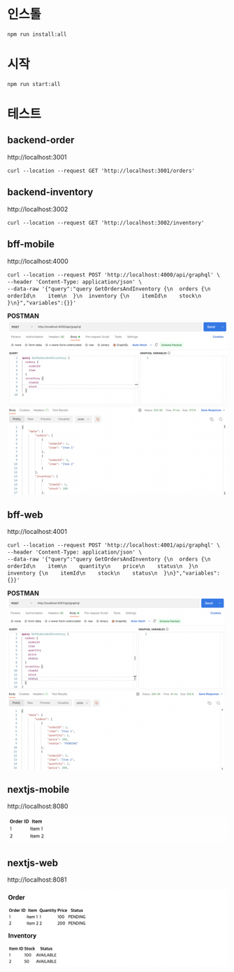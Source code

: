 # 인스톨

```shell
npm run install:all
```

# 시작

```shell
npm run start:all
```

# 테스트

## backend-order
http://localhost:3001
```shell
curl --location --request GET 'http://localhost:3001/orders'
```

## backend-inventory
http://localhost:3002
```shell
curl --location --request GET 'http://localhost:3002/inventory'
```

## bff-mobile
http://localhost:4000
```shell
curl --location --request POST 'http://localhost:4000/api/graphql' \
--header 'Content-Type: application/json' \
--data-raw '{"query":"query GetOrdersAndInventory {\n  orders {\n    orderId\n    item\n  }\n  inventory {\n    itemId\n    stock\n  }\n}","variables":{}}'
```

**POSTMAN**
![](image/bff-mobile.png)

## bff-web
http://localhost:4001
```shell
curl --location --request POST 'http://localhost:4001/api/graphql' \
--header 'Content-Type: application/json' \
--data-raw '{"query":"query GetOrdersAndInventory {\n  orders {\n    orderId\n    item\n    quantity\n    price\n    status\n  }\n  inventory {\n    itemId\n    stock\n    status\n  }\n}","variables":{}}'
```

**POSTMAN**
![](image/bff-web.png)

## nextjs-mobile
http://localhost:8080

![](image/mobile.png)

## nextjs-web
http://localhost:8081

![](image/web.png)

